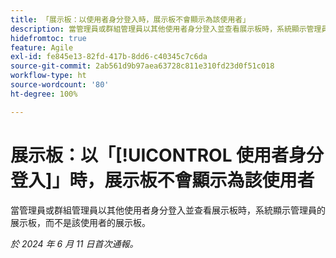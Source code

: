 ```yaml
---
title: 「展示板：以使用者身分登入時，展示板不會顯示為該使用者」
description: 當管理員或群組管理員以其他使用者身分登入並查看展示板時，系統顯示管理員的展示板，而不是該使用者的展示板。
hidefromtoc: true
feature: Agile
exl-id: fe845e13-82fd-417b-8dd6-c40345c7c6da
source-git-commit: 2ab561d9b97aea63728c811e310fd23d0f51c018
workflow-type: ht
source-wordcount: '80'
ht-degree: 100%

---
```


# 展示板：以「[!UICONTROL 使用者身分登入]」時，展示板不會顯示為該使用者

當管理員或群組管理員以其他使用者身分登入並查看展示板時，系統顯示管理員的展示板，而不是該使用者的展示板。

_於 2024 年 6 月 11 日首次通報。_
